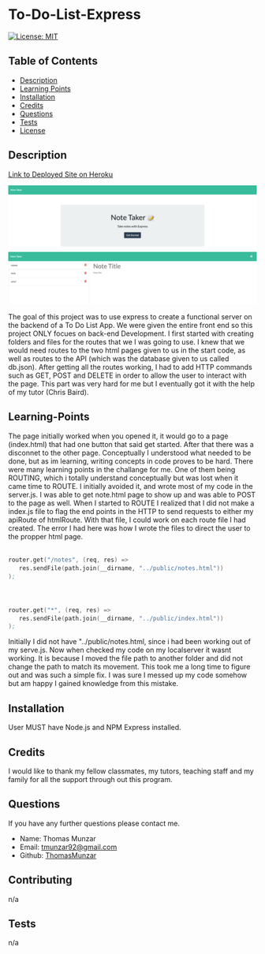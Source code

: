 # To-Do-List-Express

[![License: MIT](https://img.shields.io/badge/License-MIT-yellow.svg)](https://opensource.org/licenses/MIT)


## Table of Contents

* [Description](#description)
* [Learning Points](#learning-points)
* [Installation](#installation)
* [Credits](#credits)
* [Questions](#questions)
* [Tests](#tests)
* [License](#license)

## Description

[Link to Deployed Site on Heroku](https://to-do-list-express-9a349a9545e8.herokuapp.com/)

![HOME PAGE](./images/to-do-list-express-9a349a9545e8.herokuapp.com_.png)
![Notes PAGE](./images/to-do-list-express-9a349a9545e8.herokuapp.com_notes.png)

The goal of this project was to use express to create a functional server on the backend of a To Do List App. We were given the entire front end so this project ONLY focues on back-end Development. I first started with creating folders and files for the routes that we I was going to use. I knew that we would need routes to the two html pages given to us in the start code, as well as routes to the API (which was the database given to us called db.json).  After getting all the routes working, I had to add HTTP commands such as GET, POST and DELETE in order to allow the user to interact with the page. This part was very hard for me but I eventually got it with the help of my tutor (Chris Baird).  





## Learning-Points

The page initially worked when you opened it, it would go to a page (index.html) that had one button that said get started.  After that there was a disconnet to the other page.  Conceptually I understood what needed to be done, but as im learning, writing concepts in code proves to be hard. There were many learning points in the challange for me. One of them being ROUTING, which i totally understand conceptually but was lost when it came time to ROUTE. I initially avoided it, and wrote most of my code in the server.js. I was able to get note.html page to show up and was able to POST to the page as well. When I started to ROUTE I realized that I did not make a index.js file to flag the end points in the HTTP to send requests to either my apiRoute of htmlRoute.  With that file, I could work on each route file I had created. The error I had here was how I wrote the files to direct the user to the propper html page. 

```S

router.get("/notes", (req, res) =>
   res.sendFile(path.join(__dirname, "../public/notes.html"))
);



router.get("*", (req, res) =>
   res.sendFile(path.join(__dirname, "../public/index.html"))
);

```

Initially I did not have "../public/notes.html, since i had been working out of my serve.js. Now when checked my code on my localserver it wasnt working. It is because I moved the file path to another folder and did not change the path to match its movement.  This took me a long time to figure out and was such a simple fix. I was sure I messed up my code somehow but am happy I gained knowledge from this mistake.

## Installation

User MUST have Node.js and NPM Express installed.



## Credits

I would like to thank my fellow classmates, my tutors, teaching staff and my family for all the support through out this program.

## Questions

If you have any further questions please contact me.

- Name: Thomas Munzar
- Email: tmunzar92@gmail.com
- Github: [ThomasMunzar](https://github.com/ThomasMunzar/)

## Contributing

n/a

## Tests
n/a